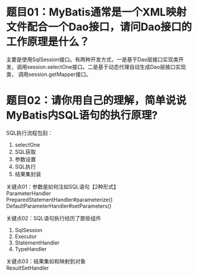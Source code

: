 # 题目01：MyBatis通常是一个XML映射文件配合一个Dao接口，请问Dao接口的工作原理是什么？  
主要是使用SqlSession接口。有两种开发方式，一是基于Dao层接口实现类开发，调用session.selectOne接口。二是基于动态代理自动生成Dao层接口实现类， 调用session.getMapper接口。

# 题目02：请你用自己的理解，简单说说MyBatis内SQL语句的执行原理?  
SQL执行流程包刮：
1. selectOne  
2. SQL获取  
3. 参数设置  
4. SQL执行  
5. 结果集封装  

关键点01：参数是如何注如SQL语句【2种形式】  
ParameterHandler  
PreparedStatementHandler#parameterize()  
DefaultParameterHandler#setParameters()  

关键点02：SQL语句执行经历了那些组件  
1. SqlSession  
2. Executor  
3. StatementHandler  
4. TypeHandler  

关键点03：结果集如和映射到对象  
ResultSetHandler  
